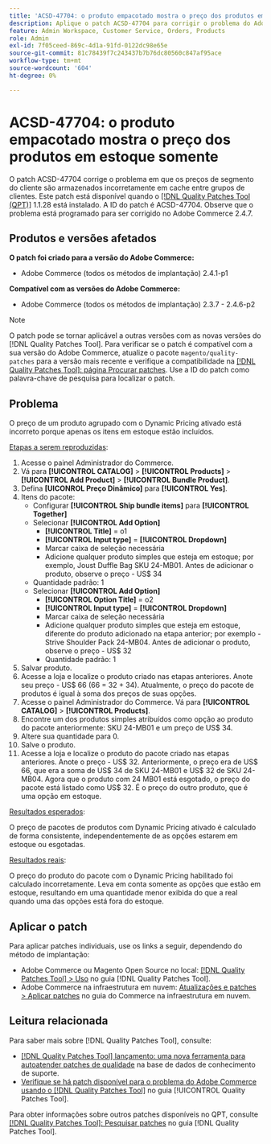 ```yaml
---
title: 'ACSD-47704: o produto empacotado mostra o preço dos produtos em estoque somente'
description: Aplique o patch ACSD-47704 para corrigir o problema do Adobe Commerce em que um produto incluído mostra somente o preço dos produtos em estoque.
feature: Admin Workspace, Customer Service, Orders, Products
role: Admin
exl-id: 7f05ceed-869c-4d1a-91fd-0122dc98e65e
source-git-commit: 81c78439f7c243437b7b76dc80560c847af95ace
workflow-type: tm+mt
source-wordcount: '604'
ht-degree: 0%

---
```


# ACSD-47704: o produto empacotado mostra o preço dos produtos em estoque somente

O patch ACSD-47704 corrige o problema em que os preços de segmento do cliente são armazenados incorretamente em cache entre grupos de clientes. Este patch está disponível quando o [[!DNL Quality Patches Tool (QPT)]](https://experienceleague.adobe.com/en/docs/commerce-knowledge-base/kb/announcements/commerce-announcements/magento-quality-patches-released-new-tool-to-self-serve-quality-patches) 1.1.28 está instalado. A ID do patch é ACSD-47704. Observe que o problema está programado para ser corrigido no Adobe Commerce 2.4.7.

## Produtos e versões afetados

**O patch foi criado para a versão do Adobe Commerce:**

* Adobe Commerce (todos os métodos de implantação) 2.4.1-p1

**Compatível com as versões do Adobe Commerce:**

* Adobe Commerce (todos os métodos de implantação) 2.3.7 - 2.4.6-p2

>[!NOTE]
>
>O patch pode se tornar aplicável a outras versões com as novas versões do [!DNL Quality Patches Tool]. Para verificar se o patch é compatível com a sua versão do Adobe Commerce, atualize o pacote `magento/quality-patches` para a versão mais recente e verifique a compatibilidade na [[!DNL Quality Patches Tool]: página Procurar patches](https://experienceleague.adobe.com/tools/commerce-quality-patches/index.html). Use a ID do patch como palavra-chave de pesquisa para localizar o patch.

## Problema

O preço de um produto agrupado com o Dynamic Pricing ativado está incorreto porque apenas os itens em estoque estão incluídos.

<u>Etapas a serem reproduzidas</u>:

1. Acesse o painel Administrador do Commerce.
1. Vá para **[!UICONTROL CATALOG]** > **[!UICONTROL Products]** > **[!UICONTROL Add Product]** > **[!UICONTROL Bundle Product]**.
1. Defina **[UICONROL Preço Dinâmico]** para **[!UICONTROL Yes]**.
1. Itens do pacote:
   * Configurar **[!UICONTROL Ship bundle items]** para **[!UICONTROL Together]**
   * Selecionar **[!UICONTROL Add Option]**
      * **[!UICONTROL Title]** = o1
      * **[!UICONTROL Input type]** = **[!UICONTROL Dropdown]**
      * Marcar caixa de seleção necessária
      * Adicione qualquer produto simples que esteja em estoque; por exemplo, Joust Duffle Bag SKU 24-MB01. Antes de adicionar o produto, observe o preço - US$ 34
   * Quantidade padrão: 1
   * Selecionar **[!UICONTROL Add Option]**
      * **[!UICONTROL Option Title]** = o2
      * **[!UICONTROL Input type]** = **[!UICONTROL Dropdown]**
      * Marcar caixa de seleção necessária
      * Adicione qualquer produto simples que esteja em estoque, diferente do produto adicionado na etapa anterior; por exemplo - Strive Shoulder Pack 24-MB04. Antes de adicionar o produto, observe o preço - US$ 32
      * Quantidade padrão: 1
1. Salvar produto.
1. Acesse a loja e localize o produto criado nas etapas anteriores. Anote seu preço - US$ 66
(66 = 32 + 34).
Atualmente, o preço do pacote de produtos é igual à soma dos preços de suas opções.
1. Acesse o painel Administrador do Commerce. Vá para **[!UICONTROL CATALOG]** > **[!UICONTROL Products]**.
1. Encontre um dos produtos simples atribuídos como opção ao produto do pacote anteriormente:
SKU 24-MB01 e um preço de US$ 34.
1. Altere sua quantidade para 0.
1. Salve o produto.
1. Acesse a loja e localize o produto do pacote criado nas etapas anteriores. Anote o preço - US$ 32. Anteriormente, o preço era de US$ 66, que era a soma de US$ 34 de SKU 24-MB01 e US$ 32 de SKU 24-MB04. Agora que o produto com 24 MB01 está esgotado, o preço do pacote está listado como US$ 32. É o preço do outro produto, que é uma opção em estoque.

<u>Resultados esperados</u>:

O preço de pacotes de produtos com Dynamic Pricing ativado é calculado de forma consistente, independentemente de as opções estarem em estoque ou esgotadas.

<u>Resultados reais</u>:

O preço do produto do pacote com o Dynamic Pricing habilitado foi calculado incorretamente. Leva em conta somente as opções que estão em estoque, resultando em uma quantidade menor exibida do que a real quando uma das opções está fora do estoque.

## Aplicar o patch

Para aplicar patches individuais, use os links a seguir, dependendo do método de implantação:

* Adobe Commerce ou Magento Open Source no local: [[!DNL Quality Patches Tool] > Uso](/help/tools/quality-patches-tool/usage.md) no guia [!DNL Quality Patches Tool].
* Adobe Commerce na infraestrutura em nuvem: [Atualizações e patches > Aplicar patches](https://experienceleague.adobe.com/docs/commerce-cloud-service/user-guide/develop/upgrade/apply-patches.html) no guia do Commerce na infraestrutura em nuvem.

## Leitura relacionada

Para saber mais sobre [!DNL Quality Patches Tool], consulte:

* [[!DNL Quality Patches Tool] lançamento: uma nova ferramenta para autoatender patches de qualidade](https://experienceleague.adobe.com/en/docs/commerce-knowledge-base/kb/announcements/commerce-announcements/magento-quality-patches-released-new-tool-to-self-serve-quality-patches) na base de dados de conhecimento de suporte.
* [Verifique se há patch disponível para o problema do Adobe Commerce usando o  [!DNL Quality Patches Tool]](/help/tools/quality-patches-tool/patches-available-in-qpt/check-patch-for-magento-issue-with-magento-quality-patches.md) no guia [!UICONTROL Quality Patches Tool].


Para obter informações sobre outros patches disponíveis no QPT, consulte [[!DNL Quality Patches Tool]: Pesquisar patches](https://experienceleague.adobe.com/tools/commerce-quality-patches/index.html) no guia [!DNL Quality Patches Tool].
